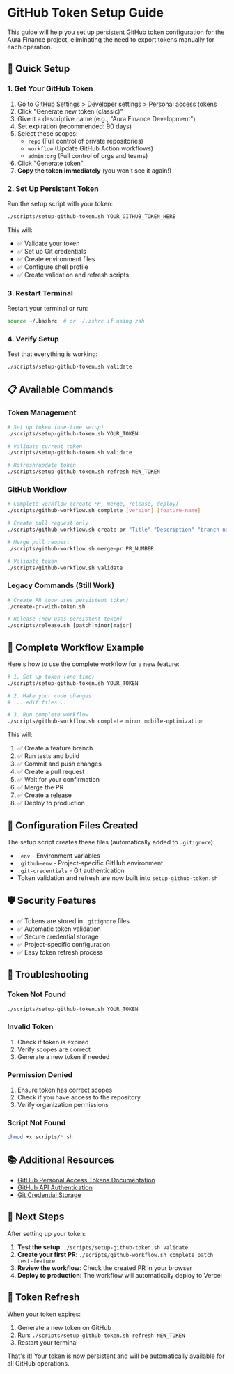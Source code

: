 # GitHub Token Setup Guide

This guide will help you set up persistent GitHub token configuration for the Aura Finance project, eliminating the need to export tokens manually for each operation.

## 🚀 Quick Setup

### 1. Get Your GitHub Token

1. Go to [GitHub Settings > Developer settings > Personal access tokens](https://github.com/settings/tokens)
2. Click "Generate new token (classic)"
3. Give it a descriptive name (e.g., "Aura Finance Development")
4. Set expiration (recommended: 90 days)
5. Select these scopes:
   - `repo` (Full control of private repositories)
   - `workflow` (Update GitHub Action workflows)
   - `admin:org` (Full control of orgs and teams)
6. Click "Generate token"
7. **Copy the token immediately** (you won't see it again!)

### 2. Set Up Persistent Token

Run the setup script with your token:

```bash
./scripts/setup-github-token.sh YOUR_GITHUB_TOKEN_HERE
```

This will:

- ✅ Validate your token
- ✅ Set up Git credentials
- ✅ Create environment files
- ✅ Configure shell profile
- ✅ Create validation and refresh scripts

### 3. Restart Terminal

Restart your terminal or run:

```bash
source ~/.bashrc  # or ~/.zshrc if using zsh
```

### 4. Verify Setup

Test that everything is working:

```bash
./scripts/setup-github-token.sh validate
```

## 📋 Available Commands

### Token Management

```bash
# Set up token (one-time setup)
./scripts/setup-github-token.sh YOUR_TOKEN

# Validate current token
./scripts/setup-github-token.sh validate

# Refresh/update token
./scripts/setup-github-token.sh refresh NEW_TOKEN
```

### GitHub Workflow

```bash
# Complete workflow (create PR, merge, release, deploy)
./scripts/github-workflow.sh complete [version] [feature-name]

# Create pull request only
./scripts/github-workflow.sh create-pr "Title" "Description" "branch-name"

# Merge pull request
./scripts/github-workflow.sh merge-pr PR_NUMBER

# Validate token
./scripts/github-workflow.sh validate
```

### Legacy Commands (Still Work)

```bash
# Create PR (now uses persistent token)
./create-pr-with-token.sh

# Release (now uses persistent token)
./scripts/release.sh [patch|minor|major]
```

## 🔄 Complete Workflow Example

Here's how to use the complete workflow for a new feature:

```bash
# 1. Set up token (one-time)
./scripts/setup-github-token.sh YOUR_TOKEN

# 2. Make your code changes
# ... edit files ...

# 3. Run complete workflow
./scripts/github-workflow.sh complete minor mobile-optimization
```

This will:

1. ✅ Create a feature branch
2. ✅ Run tests and build
3. ✅ Commit and push changes
4. ✅ Create a pull request
5. ✅ Wait for your confirmation
6. ✅ Merge the PR
7. ✅ Create a release
8. ✅ Deploy to production

## 🔧 Configuration Files Created

The setup script creates these files (automatically added to `.gitignore`):

- `.env` - Environment variables
- `.github-env` - Project-specific GitHub environment
- `.git-credentials` - Git authentication
- Token validation and refresh are now built into `setup-github-token.sh`

## 🛡️ Security Features

- ✅ Tokens are stored in `.gitignore` files
- ✅ Automatic token validation
- ✅ Secure credential storage
- ✅ Project-specific configuration
- ✅ Easy token refresh process

## 🚨 Troubleshooting

### Token Not Found

```bash
./scripts/setup-github-token.sh YOUR_TOKEN
```

### Invalid Token

1. Check if token is expired
2. Verify scopes are correct
3. Generate a new token if needed

### Permission Denied

1. Ensure token has correct scopes
2. Check if you have access to the repository
3. Verify organization permissions

### Script Not Found

```bash
chmod +x scripts/*.sh
```

## 📚 Additional Resources

- [GitHub Personal Access Tokens Documentation](https://docs.github.com/en/authentication/keeping-your-account-and-data-secure/managing-your-personal-access-tokens)
- [GitHub API Authentication](https://docs.github.com/en/rest/authentication/keeping-your-api-credentials-secure)
- [Git Credential Storage](https://git-scm.com/book/en/v2/Git-Tools-Credential-Storage)

## 🎯 Next Steps

After setting up your token:

1. **Test the setup**: `./scripts/setup-github-token.sh validate`
2. **Create your first PR**: `./scripts/github-workflow.sh complete patch test-feature`
3. **Review the workflow**: Check the created PR in your browser
4. **Deploy to production**: The workflow will automatically deploy to Vercel

## 🔄 Token Refresh

When your token expires:

1. Generate a new token on GitHub
2. Run: `./scripts/setup-github-token.sh refresh NEW_TOKEN`
3. Restart your terminal

That's it! Your token is now persistent and will be automatically available for all GitHub operations.
